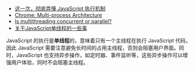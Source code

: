 - [这一次，彻底弄懂 JavaScript 执行机制](https://juejin.im/post/59e85eebf265da430d571f89)
- [Chrome: Multi-process Architecture](https://blog.chromium.org/2008/09/multi-process-architecture.html)
- [Is multithreading concurrent or parallel?](https://www.quora.com/Is-multithreading-concurrent-or-parallel)
- [关于JavaScript单线程的一些事](https://github.com/JChehe/blog/blob/master/posts/%E5%85%B3%E4%BA%8EJavaScript%E5%8D%95%E7%BA%BF%E7%A8%8B%E7%9A%84%E4%B8%80%E4%BA%9B%E4%BA%8B.md)



JavaScript 的执行是**单线程**的，意味着只有一个主线程在执行 JavaScript 代码，因此 JavaScript 需要注意避免长时间的占用主线程，否则会阻塞用户界面。同时，JavaScript 也支持异步操作，如定时器、事件监听等，这些异步操作可以增强用户体验，同时不会阻塞主线程。
